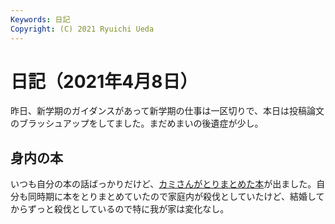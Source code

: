 ```yaml
---
Keywords: 日記
Copyright: (C) 2021 Ryuichi Ueda
---
```


# 日記（2021年4月8日）

昨日、新学期のガイダンスがあって新学期の仕事は一区切りで、本日は投稿論文のブラッシュアップをしてました。まだめまいの後遺症が少し。

## 身内の本

いつも自分の本の話ばっかりだけど、[カミさんがとりまとめた本](https://amzn.to/3t1VWSh)が出ました。自分も同時期に本をとりまとめていたので家庭内が殺伐としていたけど、結婚してからずっと殺伐としているので特に我が家は変化なし。

